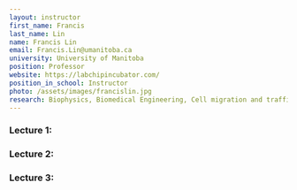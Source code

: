 ```yaml
---
layout: instructor
first_name: Francis
last_name: Lin
name: Francis Lin
email: Francis.Lin@umanitoba.ca
university: University of Manitoba
position: Professor
website: https://labchipincubator.com/
position_in_school: Instructor
photo: /assets/images/francislin.jpg
research: Biophysics, Biomedical Engineering, Cell migration and trafficking, Immunology
---
```


### Lecture 1:

### Lecture 2:

### Lecture 3: